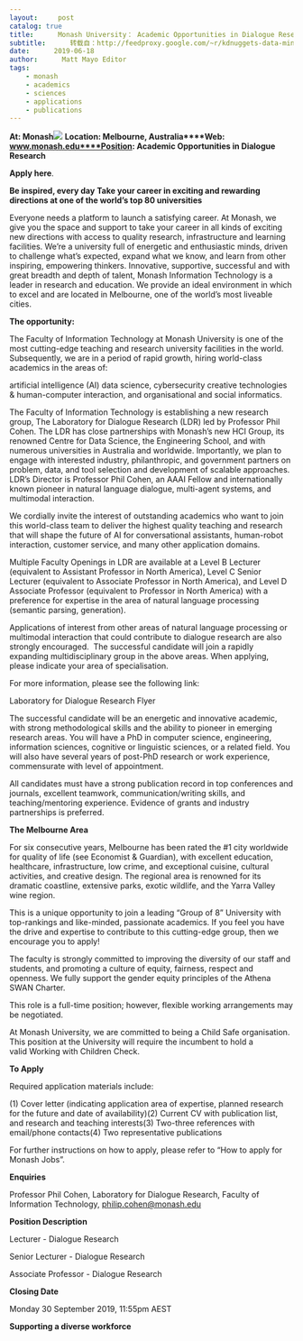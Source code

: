 ```yaml
---
layout:     post
catalog: true
title:      Monash University： Academic Opportunities in Dialogue Research [Melbourne, Australia]
subtitle:      转载自：http://feedproxy.google.com/~r/kdnuggets-data-mining-analytics/~3/A4PJ09nFNhQ/06-18-monash-academic-opportunities-dialogue-research.html
date:      2019-06-18
author:      Matt Mayo Editor
tags:
    - monash
    - academics
    - sciences
    - applications
    - publications
---
```


**At: Monash**![](https://pbs.twimg.com/profile_images/720798458228027393/teAgCMol_400x400.jpg)
**Location: Melbourne, Australia****Web: www.monash.edu****Position: Academic Opportunities in Dialogue Research**

**Apply here**.

**Be inspired, every day**
**Take your career in exciting and rewarding directions at one of the world’s top 80 universities**

Everyone needs a platform to launch a satisfying career. At Monash, we give you the space and support to take your career in all kinds of exciting new directions with access to quality research, infrastructure and learning facilities. We’re a university full of energetic and enthusiastic minds, driven to challenge what’s expected, expand what we know, and learn from other inspiring, empowering thinkers. Innovative, supportive, successful and with great breadth and depth of talent, Monash Information Technology is a leader in research and education. We provide an ideal environment in which to excel and are located in Melbourne, one of the world’s most liveable cities.

**The opportunity:**

The Faculty of Information Technology at Monash University is one of the most cutting-edge teaching and research university facilities in the world. Subsequently, we are in a period of rapid growth, hiring world-class academics in the areas of:

artificial intelligence (AI)
data science, cybersecurity
creative technologies & human-computer interaction, and
organisational and social informatics.

The Faculty of Information Technology is establishing a new research group, The Laboratory for Dialogue Research (LDR) led by Professor Phil Cohen. The LDR has close partnerships with Monash’s new HCI Group, its renowned Centre for Data Science, the Engineering School, and with numerous universities in Australia and worldwide. Importantly, we plan to engage with interested industry, philanthropic, and government partners on problem, data, and tool selection and development of scalable approaches. LDR’s Director is Professor Phil Cohen, an AAAI Fellow and internationally known pioneer in natural language dialogue, multi-agent systems, and multimodal interaction.

We cordially invite the interest of outstanding academics who want to join this world-class team to deliver the highest quality teaching and research that will shape the future of AI for conversational assistants, human-robot interaction, customer service, and many other application domains.

Multiple Faculty Openings in LDR are available at a Level B Lecturer (equivalent to Assistant Professor in North America), Level C Senior Lecturer (equivalent to Associate Professor in North America), and Level D Associate Professor (equivalent to Professor in North America) with a preference for expertise in the area of natural language processing (semantic parsing, generation).

Applications of interest from other areas of natural language processing or multimodal interaction that could contribute to dialogue research are also strongly encouraged.  The successful candidate will join a rapidly expanding multidisciplinary group in the above areas. When applying, please indicate your area of specialisation.

For more information, please see the following link:

Laboratory for Dialogue Research Flyer

The successful candidate will be an energetic and innovative academic, with strong methodological skills and the ability to pioneer in emerging research areas. You will have a PhD in computer science, engineering, information sciences, cognitive or linguistic sciences, or a related field. You will also have several years of post-PhD research or work experience, commensurate with level of appointment.

All candidates must have a strong publication record in top conferences and journals, excellent teamwork, communication/writing skills, and teaching/mentoring experience. Evidence of grants and industry partnerships is preferred.

**The Melbourne Area**

For six consecutive years, Melbourne has been rated the #1 city worldwide for quality of life (see Economist & Guardian), with excellent education, healthcare, infrastructure, low crime, and exceptional cuisine, cultural activities, and creative design. The regional area is renowned for its dramatic coastline, extensive parks, exotic wildlife, and the Yarra Valley wine region.

This is a unique opportunity to join a leading “Group of 8” University with top-rankings and like-minded, passionate academics. If you feel you have the drive and expertise to contribute to this cutting-edge group, then we encourage you to apply!

The faculty is strongly committed to improving the diversity of our staff and students, and promoting a culture of equity, fairness, respect and openness. We fully support the gender equity principles of the Athena SWAN Charter.

This role is a full-time position; however, flexible working arrangements may be negotiated.

At Monash University, we are committed to being a Child Safe organisation. This position at the University will require the incumbent to hold a valid Working with Children Check.

**To Apply**

Required application materials include:

(1) Cover letter (indicating application area of expertise, planned research for the future and date of availability)(2) Current CV with publication list, and research and teaching interests(3) Two-three references with email/phone contacts(4) Two representative publications

For further instructions on how to apply, please refer to “How to apply for Monash Jobs”.

**Enquiries**

Professor Phil Cohen, Laboratory for Dialogue Research, Faculty of Information Technology, philip.cohen@monash.edu

**Position Description**

Lecturer - Dialogue Research

Senior Lecturer - Dialogue Research

Associate Professor - Dialogue Research

**Closing Date**

Monday 30 September 2019, 11:55pm AEST

**Supporting a diverse workforce**
